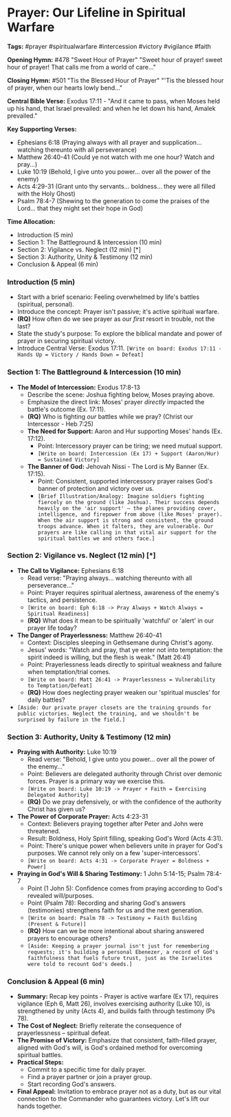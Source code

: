 # Prayer: Our Lifeline in Spiritual Warfare

**Tags:** #prayer #spiritualwarfare #intercession #victory #vigilance #faith

**Opening Hymn:** #478 "Sweet Hour of Prayer" "Sweet hour of prayer! sweet hour
of prayer! That calls me from a world of care..."

**Closing Hymn:** #501 "Tis the Blessed Hour of Prayer" "'Tis the blessed hour
of prayer, when our hearts lowly bend..."

**Central Bible Verse:** Exodus 17:11 - "And it came to pass, when Moses held up
his hand, that Israel prevailed: and when he let down his hand, Amalek
prevailed."

**Key Supporting Verses:**

- Ephesians 6:18 (Praying always with all prayer and supplication... watching
  thereunto with all perseverance)
- Matthew 26:40-41 (Could ye not watch with me one hour? Watch and pray...)
- Luke 10:19 (Behold, I give unto you power... over all the power of the enemy)
- Acts 4:29-31 (Grant unto thy servants... boldness... they were all filled with
  the Holy Ghost)
- Psalm 78:4-7 (Shewing to the generation to come the praises of the Lord...
  that they might set their hope in God)

**Time Allocation:**

- Introduction (5 min)
- Section 1: The Battleground & Intercession (10 min)
- Section 2: Vigilance vs. Neglect (12 min) [*]
- Section 3: Authority, Unity & Testimony (12 min)
- Conclusion & Appeal (6 min)

### Introduction (5 min)

- Start with a brief scenario: Feeling overwhelmed by life's battles (spiritual,
  personal).
- Introduce the concept: Prayer isn't passive; it's active spiritual warfare.
- **(RQ)** How often do we see prayer as our _first_ resort in trouble, not the
  last?
- State the study's purpose: To explore the biblical mandate and power of prayer
  in securing spiritual victory.
- Introduce Central Verse: Exodus 17:11.
  `[Write on board: Exodus 17:11 - Hands Up = Victory / Hands Down = Defeat]`

### Section 1: The Battleground & Intercession (10 min)

- **The Model of Intercession:** Exodus 17:8-13
  - Describe the scene: Joshua fighting below, Moses praying above.
  - Emphasize the direct link: Moses' prayer _directly_ impacted the battle's
    outcome (Ex. 17:11).
  - **(RQ)** Who is fighting _our_ battles while we pray? (Christ our
    Intercessor - Heb 7:25)
  - **The Need for Support:** Aaron and Hur supporting Moses' hands (Ex. 17:12).
    - Point: Intercessory prayer can be tiring; we need mutual support.
    - `[Write on board: Intercession (Ex 17) + Support (Aaron/Hur) = Sustained Victory]`
  - **The Banner of God:** Jehovah Nissi - The Lord is My Banner (Ex. 17:15).
    - Point: Consistent, supported intercessory prayer raises God's banner of
      protection and victory over us.
    - `[Brief Illustration/Analogy: Imagine soldiers fighting fiercely on the ground (like Joshua). Their success depends heavily on the 'air support' – the planes providing cover, intelligence, and firepower from above (like Moses' prayer). When the air support is strong and consistent, the ground troops advance. When it falters, they are vulnerable. Our prayers are like calling in that vital air support for the spiritual battles we and others face.]`

### Section 2: Vigilance vs. Neglect (12 min) [*]

- **The Call to Vigilance:** Ephesians 6:18
  - Read verse: "Praying always... watching thereunto with all perseverance..."
  - Point: Prayer requires spiritual alertness, awareness of the enemy's
    tactics, and persistence.
  - `[Write on board: Eph 6:18 -> Pray Always + Watch Always = Spiritual Readiness]`
  - **(RQ)** What does it mean to be spiritually 'watchful' or 'alert' in our
    prayer life today?
- **The Danger of Prayerlessness:** Matthew 26:40-41
  - Context: Disciples sleeping in Gethsemane during Christ's agony.
  - Jesus' words: "Watch and pray, that ye enter not into temptation: the spirit
    indeed is willing, but the flesh is weak." (Matt 26:41)
  - Point: Prayerlessness leads directly to spiritual weakness and failure when
    temptation/trial comes.
  - `[Write on board: Matt 26:41 -> Prayerlessness = Vulnerability to Temptation/Defeat]`
  - **(RQ)** How does neglecting prayer weaken our 'spiritual muscles' for daily
    battles?
- `[Aside: Our private prayer closets are the training grounds for public victories. Neglect the training, and we shouldn't be surprised by failure in the field.]`

### Section 3: Authority, Unity & Testimony (12 min)

- **Praying with Authority:** Luke 10:19
  - Read verse: "Behold, I give unto you power... over all the power of the
    enemy..."
  - Point: Believers are delegated authority through Christ over demonic forces.
    Prayer is a primary way we exercise this.
  - `[Write on board: Luke 10:19 -> Prayer + Faith = Exercising Delegated Authority]`
  - **(RQ)** Do we pray defensively, or with the confidence of the authority
    Christ has given us?
- **The Power of Corporate Prayer:** Acts 4:23-31
  - Context: Believers praying together after Peter and John were threatened.
  - Result: Boldness, Holy Spirit filling, speaking God's Word (Acts 4:31).
  - Point: There's unique power when believers unite in prayer for God's
    purposes. We cannot rely only on a few 'super-intercessors'.
  - `[Write on board: Acts 4:31 -> Corporate Prayer = Boldness + Power]`
- **Praying in God's Will & Sharing Testimony:** 1 John 5:14-15; Psalm 78:4-7
  - Point (1 John 5): Confidence comes from praying according to God's revealed
    will/purposes.
  - Point (Psalm 78): Recording and sharing God's answers (testimonies)
    strengthens faith for us and the next generation.
  - `[Write on board: Psalm 78 -> Testimony = Faith Building (Present & Future)]`
  - **(RQ)** How can we be more intentional about sharing answered prayers to
    encourage others?
  - `[Aside: Keeping a prayer journal isn't just for remembering requests; it's building a personal Ebenezer, a record of God's faithfulness that fuels future trust, just as the Israelites were told to recount God's deeds.]`

### Conclusion & Appeal (6 min)

- **Summary:** Recap key points - Prayer is active warfare (Ex 17), requires
  vigilance (Eph 6, Matt 26), involves exercising authority (Luke 10), is
  strengthened by unity (Acts 4), and builds faith through testimony (Ps 78).
- **The Cost of Neglect:** Briefly reiterate the consequence of prayerlessness –
  spiritual defeat.
- **The Promise of Victory:** Emphasize that consistent, faith-filled prayer,
  aligned with God's will, is God's ordained method for overcoming spiritual
  battles.
- **Practical Steps:**
  - Commit to a specific time for daily prayer.
  - Find a prayer partner or join a prayer group.
  - Start recording God's answers.
- **Final Appeal:** Invitation to embrace prayer not as a duty, but as our vital
  connection to the Commander who guarantees victory. Let's lift our hands
  together.
